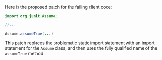 Here is the proposed patch for the failing client code:

```java
import org.junit.Assume;

//...

Assume.assumeTrue(...);
```

This patch replaces the problematic static import statement with an import statement for the `Assume` class, and then uses the fully qualified name of the `assumeTrue` method.